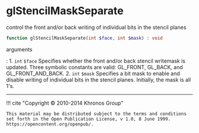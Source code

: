 # glStencilMaskSeparate
control the front and/or back writing of individual bits in the stencil
planes

```php
function glStencilMaskSeparate(int $face, int $mask) : void
```



arguments

:    1. `int` `$face` Specifies whether the front and/or back stencil writemask is
    updated. Three symbolic constants are valid: <constant>GL_FRONT</constant>,
    <constant>GL_BACK</constant>, and <constant>GL_FRONT_AND_BACK</constant>.
    2. `int` `$mask` Specifies a bit mask to enable and disable writing of
    individual bits in the stencil planes. Initially, the mask is all 1's.



---
     

!!! cite "Copyright © 2010-2014 Khronos Group"

    This material may be distributed subject to the terms and conditions set forth in the Open Publication License, v 1.0, 8 June 1999. https://opencontent.org/openpub/.
